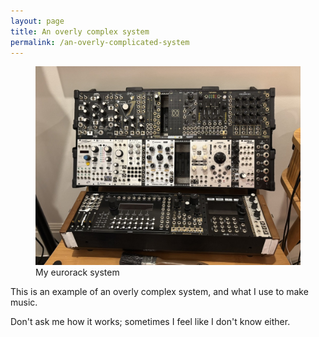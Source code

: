 ```yaml
---
layout: page
title: An overly complex system
permalink: /an-overly-complicated-system
---
```

<figure class="wide">
  <img src="assets/studio/8BCE871B-925E-4AB6-9A4F-17AEF0777183_1_105_c.jpeg" alt="Me">
  <figcaption>My eurorack system</figcaption>
</figure>
This is an example of an overly complex system, and what I use to make music. 

Don't ask me how it works; sometimes I feel like I don't know either.